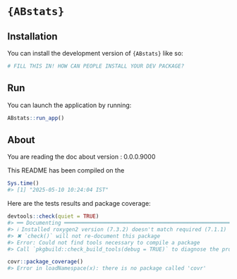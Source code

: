 
<!-- README.md is generated from README.Rmd. Please edit that file -->

# `{ABstats}`

<!-- badges: start -->

<!-- badges: end -->

## Installation

You can install the development version of `{ABstats}` like so:

``` r
# FILL THIS IN! HOW CAN PEOPLE INSTALL YOUR DEV PACKAGE?
```

## Run

You can launch the application by running:

``` r
ABstats::run_app()
```

## About

You are reading the doc about version : 0.0.0.9000

This README has been compiled on the

``` r
Sys.time()
#> [1] "2025-05-10 10:24:04 IST"
```

Here are the tests results and package coverage:

``` r
devtools::check(quiet = TRUE)
#> ══ Documenting ═════════════════════════════════════════════════════════════════
#> ℹ Installed roxygen2 version (7.3.2) doesn't match required (7.1.1)
#> ✖ `check()` will not re-document this package
#> Error: Could not find tools necessary to compile a package
#> Call `pkgbuild::check_build_tools(debug = TRUE)` to diagnose the problem.
```

``` r
covr::package_coverage()
#> Error in loadNamespace(x): there is no package called 'covr'
```

